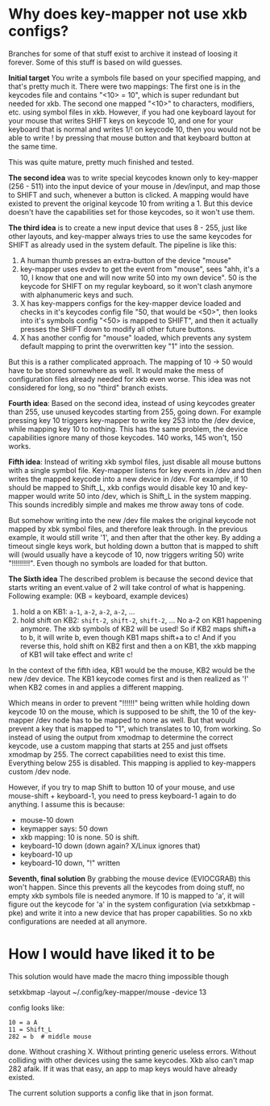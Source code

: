 # Why does key-mapper not use xkb configs?

Branches for some of that stuff exist to archive it instead of loosing it
forever. Some of this stuff is based on wild guesses.

**Initial target** You write a symbols file based on your specified mapping,
and that's pretty much it. There were two mappings: The first one is in the
keycodes file and contains "<10> = 10", which is super redundant but needed
for xkb. The second one mapped "<10>" to characters, modifiers, etc. using
symbol files in xkb. However, if you had one keyboard layout for your mouse
that writes SHIFT keys on keycode 10, and one for your keyboard that is normal
and writes 1/! on keycode 10, then you would not be able to write ! by
pressing that mouse button and that keyboard button at the same time.

This was quite mature, pretty much finished and tested.

**The second idea** was to write special keycodes known only to key-mapper
(256 - 511) into the input device of your mouse in /dev/input, and map
those to SHIFT and such, whenever a button is clicked. A mapping would have
existed to prevent the original keycode 10 from writing a 1. But this device
doesn't have the capabilities set for those keycodes, so it won't use them.

**The third idea** is to create a new input device that uses 8 - 255, just
like other layouts, and key-mapper always tries to use the same keycodes for
SHIFT as already used in the system default. The pipeline is like this:

1. A human thumb presses an extra-button of the device "mouse"
2. key-mapper uses evdev to get the event from "mouse", sees "ahh, it's a
   10, I know that one and will now write 50 into my own device". 50 is
   the keycode for SHIFT on my regular keyboard, so it won't clash anymore
   with alphanumeric keys and such.
3. X has key-mappers configs for the key-mapper device loaded and
   checks in it's keycodes config file "50, that would be <50>", then looks
   into it's symbols config "<50> is mapped to SHIFT", and then it actually
   presses the SHIFT down to modify all other future buttons.
4. X has another config for "mouse" loaded, which prevents any system default
   mapping to print the overwritten key "1" into the session.
   
But this is a rather complicated approach. The mapping of 10 -> 50 would
have to be stored somewhere as well. It would make the mess of configuration
files already needed for xkb even worse. This idea was not considered for
long, so no "third" branch exists.

**Fourth idea**: Based on the second idea, instead of using keycodes greater
than 255, use unused keycodes starting from 255, going down. For example
pressing key 10 triggers key-mapper to write key 253 into the /dev device,
while mapping key 10 to nothing. This has the same problem, the device
capabilities ignore many of those keycodes. 140 works, 145 won't, 150 works.

**Fifth idea**: Instead of writing xkb symbol files, just disable all
mouse buttons with a single symbol file. Key-mapper listens for key events
in /dev and then writes the mapped keycode into a new device in /dev. For
example, if 10 should be mapped to Shift_L, xkb configs would disable
key 10 and key-mapper would write 50 into /dev, which is Shift_L in the system
mapping. This sounds incredibly simple and makes me throw away tons of code.

But somehow writing into the new /dev file makes the original keycode
not mapped by xbk symbol files, and therefore leak through. In the
previous example, it would still write '1', and then after that the
other key. By adding a timeout single keys work, but holding down a
button that is mapped to shift will (would usually have a keycode of
10, now triggers writing 50) write "!!!!!!!!!". Even though no symbols
are loaded for that button.

**The Sixth idea** The described problem is
because the second device that starts writing an event.value of 2 will
take control of what is happening. Following example: (KB = keyboard,
example devices)
1. hold a on KB1: `a-1`, `a-2`, `a-2`, `a-2`, ...
2. hold shift on KB2: `shift-2`, `shift-2`, `shift-2`, ...
No a-2 on KB1 happening anymore. The xkb symbols of KB2 will
be used! So if KB2 maps shift+a to b, it will write b, even
though KB1 maps shift+a to c! And if you reverse this, hold
shift on KB2 first and then a on KB1, the xkb mapping of KB1
will take effect and write c!

In the context of the fifth idea, KB1 would be the mouse, KB2 would be
the new /dev device. The KB1 keycode comes first and is then realized as
'!' when KB2 comes in and applies a different mapping.

Which means in order to prevent "!!!!!!" being written while holding down
keycode 10 on the mouse, which is supposed to be shift, the 10 of the
key-mapper /dev node has to be mapped to none as well. But that would
prevent a key that is mapped to "1", which translates to 10, from working.
So instead of using the output from xmodmap to determine the correct
keycode, use a custom mapping that starts at 255 and just offsets xmodmap
by 255. The correct capabilities need to exist this time. Everything below
255 is disabled. This mapping is applied to key-mappers custom /dev node.

However, if you try to map Shift to button 10 of your mouse, and use
mouse-shift + keyboard-1, you need to press keyboard-1 again to do anything.
I assume this is because:
- mouse-10 down
- keymapper says: 50 down
- xkb mapping: 10 is none. 50 is shift.
- keyboard-10 down (down again? X/Linux ignores that)
- keyboard-10 up
- keyboard-10 down, "!" written

**Seventh, final solution** By grabbing the mouse device (EVIOCGRAB) this
won't happen. Since this prevents all the keycodes from doing stuff, no
empty xkb symbols file is needed anymore. If 10 is mapped to 'a', it will
figure out the keycode for 'a' in the system configuration (via setxkbmap -pke)
and write it into a new device that has proper capabilities. So no xkb
configurations are needed at all anymore.


# How I would have liked it to be

This solution would have made the macro thing impossible though

setxkbmap -layout ~/.config/key-mapper/mouse -device 13

config looks like:
```
10 = a A
11 = Shift_L
282 = b  # middle mouse
```

done. Without crashing X. Without printing generic useless errors. Without
colliding with other devices using the same keycodes. Xkb also can't map 282
afaik. If it was that easy, an app to map keys would have already existed.

The current solution supports a config like that in json format.

